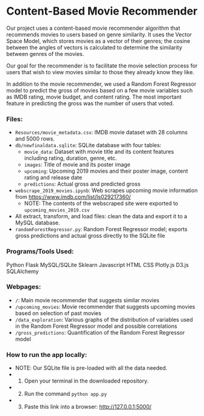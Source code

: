 # Content-Based Movie Recommender

Our project uses a content-based movie recommender algorithm that recommends movies to users based on genre similarity. It uses the Vector Space Model, which stores movies as a vector of their genres; the cosine between the angles of vectors is calculated to determine the similarity between genres of the movies.

Our goal for the recommender is to facilitate the movie selection process for users that wish to view movies similar to those they already know they like.

In addition to the movie recommender, we used a Random Forest Regressor model to predict the gross of movies based on a few movie variables such as IMDB rating, movie budget, and content rating. The most important feature in predicting the gross was the number of users that voted.

<!-- We created the movie recommender to simplify the selection process -->

### Files:
* `Resources/movie_metadata.csv`: IMDB movie dataset with 28 columns and 5000 rows. 
* `db/newfinaldata.sqlite`: SQLite database with four tables:
    * `movie_data`: Dataset with movie title and its content features including rating, duration, genre, etc.
    * `images`: Title of movie and its poster image
    * `upcoming`: Upcoming 2019 movies and their poster image, content rating and release date
    * `predictions`: Actual gross and predicted gross
* `webscrape_2019_movies.ipynb`: Web scrapes upcoming movie information from https://www.imdb.com/list/ls029217360/
    * NOTE: The contents of the webscraped site were exported to `upcoming_movies_2019.csv`
* All extract, transform, and load files: clean the data and export it to a MySQL database.
* `randomForestRegressor.py`: Random Forest Regressor model; exports gross predictions and actual gross directly to the SQLite file 

### Programs/Tools Used:
Python Flask
MySQL/SQLite
Sklearn
Javascript
HTML
CSS
Plotly.js
D3.js
SQLAlchemy

### Webpages:
* `/`: Main movie recommender that suggests similar movies
* `/upcoming_movies`: Movie recommender that suggests upcoming movies based on selection of past movies
* `/data_exploration`: Various graphs of the distribution of variables used in the Random Forest Regressor model and possible correlations
* `/gross_predictions`: Quantification of the Random Forest Regressor model

### How to run the app locally:
* NOTE: Our SQLite file is pre-loaded with all the data needed.
* 1) Open your terminal in the downloaded repository.
* 2) Run the command `python app.py`
* 3) Paste this link into a browser: http://127.0.0.1:5000/




